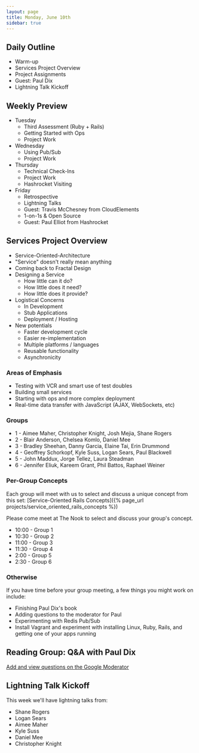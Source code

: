 ```yaml
---
layout: page
title: Monday, June 10th
sidebar: true
---
```


## Daily Outline

* Warm-up
* Services Project Overview
* Project Assignments
* Guest: Paul Dix
* Lightning Talk Kickoff

## Weekly Preview

* Tuesday
  * Third Assessment (Ruby + Rails)
  * Getting Started with Ops
  * Project Work
* Wednesday
  * Using Pub/Sub
  * Project Work
* Thursday
  * Technical Check-Ins
  * Project Work
  * Hashrocket Visiting
* Friday
  * Retrospective
  * Lightning Talks
  * Guest: Travis McChesney from CloudElements
  * 1-on-1s & Open Source
  * Guest: Paul Elliot from Hashrocket

## Services Project Overview

* Service-Oriented-Architecture
* "Service" doesn't really mean anything
* Coming back to Fractal Design
* Designing a Service
  * How little can it do?
  * How little does it need?
  * How little does it provide?
* Logistical Concerns
  * In Development
  * Stub Applications
  * Deployment / Hosting
* New potentials
  * Faster development cycle
  * Easier re-implementation
  * Multiple platforms / languages
  * Reusable functionality
  * Asynchronicity 

### Areas of Emphasis

* Testing with VCR and smart use of test doubles
* Building small services
* Starting with ops and more complex deployment
* Real-time data transfer with JavaScript (AJAX, WebSockets, etc)

### Groups

* 1 - Aimee Maher, Christopher Knight, Josh Mejia, Shane Rogers
* 2 - Blair Anderson, Chelsea Komlo, Daniel Mee
* 3 - Bradley Sheehan, Danny Garcia, Elaine Tai, Erin Drummond
* 4 - Geoffrey Schorkopf, Kyle Suss, Logan Sears, Paul Blackwell
* 5 - John Maddux, Jorge Tellez, Laura Steadman
* 6 - Jennifer Eliuk, Kareem Grant, Phil Battos, Raphael Weiner

### Per-Group Concepts

Each group will meet with us to select and discuss a unique concept from this set: [Service-Oriented Rails Concepts]({% page_url projects/service_oriented_rails_concepts %})

Please come meet at The Nook to select and discuss your group's concept.

* 10:00 - Group 1
* 10:30 - Group 2
* 11:00 - Group 3
* 11:30 - Group 4
* 2:00 - Group 5
* 2:30 - Group 6

### Otherwise

If you have time before your group meeting, a few things you might work on include:

* Finishing Paul Dix's book 
* Adding questions to the moderator for Paul
* Experimenting with Redis Pub/Sub
* Install Vagrant and experiment with installing Linux, Ruby, Rails, and getting one of your apps running

## Reading Group: Q&A with Paul Dix

[Add and view questions on the Google Moderator](https://www.google.com/moderator/#15/e=20b7e6&t=20b7e6.40)

## Lightning Talk Kickoff

This week we'll have lightning talks from:

* Shane Rogers
* Logan Sears
* Aimee Maher
* Kyle Suss
* Daniel Mee
* Christopher Knight
